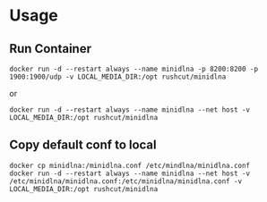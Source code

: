 # Usage

## Run Container
```
docker run -d --restart always --name minidlna -p 8200:8200 -p 1900:1900/udp -v LOCAL_MEDIA_DIR:/opt rushcut/minidlna
```

or

```
docker run -d --restart always --name minidlna --net host -v LOCAL_MEDIA_DIR:/opt rushcut/minidlna
```


## Copy default conf to local

```
docker cp minidlna:/minidlna.conf /etc/mindlna/minidlna.conf
docker run -d --restart always --name minidlna --net host -v /etc/minidlna/minidlna.conf:/etc/minidlna/minidlna.conf -v LOCAL_MEDIA_DIR:/opt rushcut/minidlna
```

